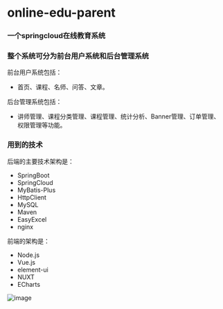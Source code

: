 # online-edu-parent
### 一个springcloud在线教育系统
### 整个系统可分为前台用户系统和后台管理系统
前台用户系统包括：
- 首页、课程、名师、问答、文章。

后台管理系统包括：
- 讲师管理、课程分类管理、课程管理、统计分析、Banner管理、订单管理、权限管理等功能。

### 用到的技术
后端的主要技术架构是：
- SpringBoot
- SpringCloud
- MyBatis-Plus
- HttpClient
- MySQL
- Maven
- EasyExcel
- nginx

前端的架构是：
- Node.js
- Vue.js
- element-ui
- NUXT
- ECharts

![image](https://github.com/JavaBull-dev/online-edu-parent/admin.png)
